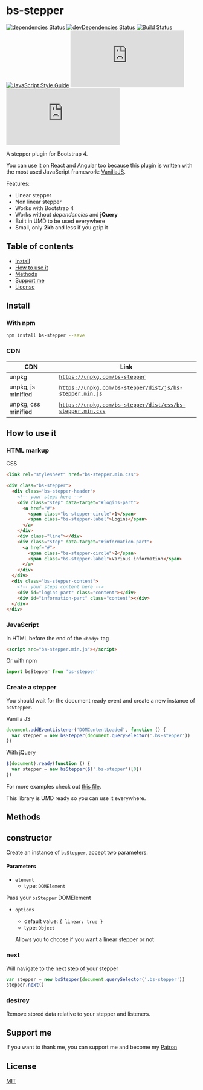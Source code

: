 # bs-stepper

[![dependencies Status](https://img.shields.io/david/Johann-S/bs-stepper.svg)](https://david-dm.org/Johann-S/bs-stepper)
[![devDependencies Status](https://img.shields.io/david/dev/Johann-S/bs-stepper.svg)](https://david-dm.org/Johann-S/bs-stepper?type=dev)
[![Build Status](https://img.shields.io/travis/Johann-S/bs-stepper/master.svg)](https://travis-ci.org/Johann-S/bs-stepper)
[![JavaScript Style Guide](https://img.shields.io/badge/code_style-standard-brightgreen.svg)](https://standardjs.com/)
[![JS gzip size](https://img.badgesize.io/Johann-S/bs-stepper/gh-pages/dist/js/bs-stepper.min.js?compression=gzip&label=JS+gzip+size)](https://github.com/Johann-S/bs-stepper/tree/gh-pages/dist/js/bs-stepper.min.js)
[![CSS gzip size](https://img.badgesize.io/Johann-S/bs-stepper/gh-pages/dist/css/bs-stepper.min.css?compression=gzip&label=CSS+gzip+size)](https://github.com/Johann-S/bs-stepper/tree/gh-pages/dist/css/bs-stepper.min.css)

A stepper plugin for Bootstrap 4.

You can use it on React and Angular too because this plugin is written with the most used JavaScript framework: [VanillaJS](http://vanilla-js.com/).

Features:

- Linear stepper
- Non linear stepper
- Works with Bootstrap 4
- Works without *dependencies* and **jQuery**
- Built in UMD to be used everywhere
- Small, only **2kb** and less if you gzip it

## Table of contents

- [Install](#install)
- [How to use it](#how-to-use-it)
- [Methods](#methods)
- [Support me](#support-me)
- [License](#license)

## Install

### With npm

```sh
npm install bs-stepper --save
```

### CDN

CDN | Link
------------ | -------------
unpkg | [`https://unpkg.com/bs-stepper`](https://unpkg.com/bs-stepper)
unpkg, js minified | [`https://unpkg.com/bs-stepper/dist/js/bs-stepper.min.js`](https://unpkg.com/bs-stepper/dist/js/bs-stepper.min.js)
unpkg, css minified | [`https://unpkg.com/bs-stepper/dist/css/bs-stepper.min.css`](https://unpkg.com/bs-stepper/dist/css/bs-stepper.min.css)

## How to use it

### HTML markup

CSS
```html
<link rel="stylesheet" href="bs-stepper.min.css">
```

```html
<div class="bs-stepper">
  <div class="bs-stepper-header">
    <!-- your steps here -->
    <div class="step" data-target="#logins-part">
      <a href="#">
        <span class="bs-stepper-circle">1</span>
        <span class="bs-stepper-label">Logins</span>
      </a>
    </div>
    <div class="line"></div>
    <div class="step" data-target="#information-part">
      <a href="#">
        <span class="bs-stepper-circle">2</span>
        <span class="bs-stepper-label">Various information</span>
      </a>
    </div>
  </div>
  <div class="bs-stepper-content">
    <!-- your steps content here -->
    <div id="logins-part" class="content"></div>
    <div id="information-part" class="content"></div>
  </div>
</div>
```

### JavaScript

In HTML before the end of the `<body>` tag
```html
<script src="bs-stepper.min.js"></script>
```

Or with npm

```js
import bsStepper from 'bs-stepper'
```

### Create a stepper

You should wait for the document ready event and create a new instance of `bsStepper`.

Vanilla JS
```js
document.addEventListener('DOMContentLoaded', function () {
  var stepper = new bsStepper(document.querySelector('.bs-stepper'))
})
```

With jQuery
```js
$(document).ready(function () {
  var stepper = new bsStepper($('.bs-stepper')[0])
})
```

For more examples check out [this file](https://github.com/Johann-S/bs-stepper/blob/master/tests/index.html).

This library is UMD ready so you can use it everywhere.

## Methods

## constructor

Create an instance of `bsStepper`, accept two parameters.

#### Parameters

- `element`
  - type: `DOMElement`

Pass your `bsStepper` DOMElement

- `options`
  - default value: `{ linear: true }`
  - type: `Object`

  Allows you to choose if you want a linear stepper or not

### next

Will navigate to the next step of your stepper

```js
var stepper = new bsStepper(document.querySelector('.bs-stepper'))
stepper.next()
```

### destroy

Remove stored data relative to your stepper and listeners.

## Support me

If you want to thank me, you can support me and become my [Patron](https://www.patreon.com/jservoire)

## License

[MIT](https://github.com/Johann-S/bs-stepper/blob/master/LICENSE)
